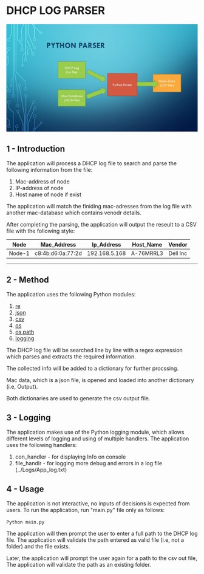 # DHCP LOG PARSER

![Parser_Application](Documentation/Python_Parser.jpg?raw=true "Title")

## 1 - Introduction
The application will process a DHCP log file to search and parse the following information from the file:

1. Mac-address of node
2. IP-address of node
3. Host name of node if exist

The application will match the finiding mac-adresses from the log file with another mac-database which contains venodr details.

After completing the parsing, the application will output the reseult to a CSV file with the following style:



| Node | Mac_Address | Ip_Address | Host_Name | Vendor |
| :---: | :---: | :---: | :---: | :---: |
| Node-1|c8:4b:d6:0a:77:2d|192.168.5.168|A-76MRRL3|Dell Inc

***

## 2 - Method
The application uses the following Python modules:

1. <a href="https://docs.python.org/3.10/library/re.html" > re</a>
2. <a href= "https://docs.python.org/3.10/library/json.html" >json</a>
3. <a href = "https://docs.python.org/3.10/library/csv.html">csv </a>
4. <a href = "https://docs.python.org/3.10/library/os.html">os</a>
5. <a href="https://docs.python.org/3.10/library/os.path.html" >os.path</a>
6. <a href = "https://docs.python.org/3.10/library/logging.html">logging </a>

The DHCP log file will be searched line by line with a regex expression which parses and extracts the required information.

The collected info will be added to a dictionary for further procssing.

Mac data, which is a json file, is opened and loaded into another dictionary (i.e, Output).

Both dictionaries are used to generate the csv output file.

## 3 - Logging
The application makes use of the Python logging module, which allows different levels of logging and using of multiple handlers.
The application uses the following handlers:

1. con_handler - for displaying Info on console
2. file_handlr - for logging more debug and errors in a log file (../Logs/App_log.txt)

## 4 - Usage
The application is not interactive, no inputs of decisions is expected from users.
To run the application, run "main.py" file only as follows:

``` Python main.py ```

The application will then prompt the user to enter a full path to the DHCP log file. The application will validate the path 
entered as valid file (i.e, not a folder) and the file exists.

Later, the application will prompt the user again for a path to the csv out file, The application
will validate the path as an existing folder.
